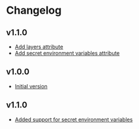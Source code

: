 # Changelog

## v1.1.0
- [Add layers attribute](https://github.com/babbel/terraform-aws-lambda-with-inline-code/pull/7)
- [Add secret environment variables attribute](https://github.com/babbel/terraform-aws-lambda-with-inline-code/pull/8)


## v1.0.0

- [Initial version](https://github.com/babbel/terraform-aws-lambda-with-inline-code/pull/1)

## v1.1.0

- [Added support for secret environment variables](https://github.com/babbel/terraform-aws-lambda-with-inline-code/pull/6)
